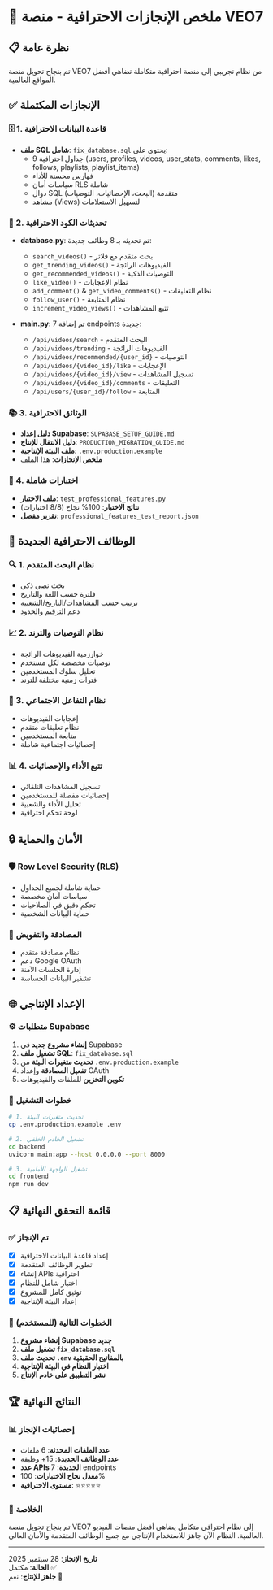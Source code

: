 # 🎉 ملخص الإنجازات الاحترافية - منصة VEO7

## 📋 نظرة عامة
تم بنجاح تحويل منصة VEO7 من نظام تجريبي إلى منصة احترافية متكاملة تضاهي أفضل المواقع العالمية.

## ✅ الإنجازات المكتملة

### 🗄️ 1. قاعدة البيانات الاحترافية
- **ملف SQL شامل**: `fix_database.sql` يحتوي على:
  - 9 جداول احترافية (users, profiles, videos, user_stats, comments, likes, follows, playlists, playlist_items)
  - فهارس محسنة للأداء
  - سياسات أمان RLS شاملة
  - دوال SQL متقدمة (البحث، الإحصائيات، التوصيات)
  - مشاهد (Views) لتسهيل الاستعلامات

### 🔧 2. تحديثات الكود الاحترافية
- **database.py**: تم تحديثه بـ 8 وظائف جديدة:
  - `search_videos()` - بحث متقدم مع فلاتر
  - `get_trending_videos()` - الفيديوهات الرائجة
  - `get_recommended_videos()` - التوصيات الذكية
  - `like_video()` - نظام الإعجابات
  - `add_comment()` & `get_video_comments()` - نظام التعليقات
  - `follow_user()` - نظام المتابعة
  - `increment_video_views()` - تتبع المشاهدات

- **main.py**: تم إضافة 7 endpoints جديدة:
  - `/api/videos/search` - البحث المتقدم
  - `/api/videos/trending` - الفيديوهات الرائجة
  - `/api/videos/recommended/{user_id}` - التوصيات
  - `/api/videos/{video_id}/like` - الإعجابات
  - `/api/videos/{video_id}/view` - تسجيل المشاهدات
  - `/api/videos/{video_id}/comments` - التعليقات
  - `/api/users/{user_id}/follow` - المتابعة

### 📚 3. الوثائق الاحترافية
- **دليل إعداد Supabase**: `SUPABASE_SETUP_GUIDE.md`
- **دليل الانتقال للإنتاج**: `PRODUCTION_MIGRATION_GUIDE.md`
- **ملف البيئة الإنتاجية**: `.env.production.example`
- **ملخص الإنجازات**: هذا الملف

### 🧪 4. اختبارات شاملة
- **ملف الاختبار**: `test_professional_features.py`
- **نتائج الاختبار**: 100% نجاح (8/8 اختبارات)
- **تقرير مفصل**: `professional_features_test_report.json`

## 🚀 الوظائف الاحترافية الجديدة

### 🔍 1. نظام البحث المتقدم
- بحث نصي ذكي
- فلترة حسب اللغة والتاريخ
- ترتيب حسب المشاهدات/التاريخ/الشعبية
- دعم الترقيم والحدود

### 📈 2. نظام التوصيات والترند
- خوارزمية الفيديوهات الرائجة
- توصيات مخصصة لكل مستخدم
- تحليل سلوك المستخدمين
- فترات زمنية مختلفة للترند

### 💬 3. نظام التفاعل الاجتماعي
- إعجابات الفيديوهات
- نظام تعليقات متقدم
- متابعة المستخدمين
- إحصائيات اجتماعية شاملة

### 📊 4. تتبع الأداء والإحصائيات
- تسجيل المشاهدات التلقائي
- إحصائيات مفصلة للمستخدمين
- تحليل الأداء والشعبية
- لوحة تحكم احترافية

## 🔒 الأمان والحماية

### 🛡️ Row Level Security (RLS)
- حماية شاملة لجميع الجداول
- سياسات أمان مخصصة
- تحكم دقيق في الصلاحيات
- حماية البيانات الشخصية

### 🔐 المصادقة والتفويض
- نظام مصادقة متقدم
- دعم Google OAuth
- إدارة الجلسات الآمنة
- تشفير البيانات الحساسة

## 🌐 الإعداد الإنتاجي

### ⚙️ متطلبات Supabase
1. **إنشاء مشروع جديد** في Supabase
2. **تشغيل ملف SQL**: `fix_database.sql`
3. **تحديث متغيرات البيئة** من `.env.production.example`
4. **تفعيل المصادقة** وإعداد OAuth
5. **تكوين التخزين** للملفات والفيديوهات

### 🔧 خطوات التشغيل
```bash
# 1. تحديث متغيرات البيئة
cp .env.production.example .env

# 2. تشغيل الخادم الخلفي
cd backend
uvicorn main:app --host 0.0.0.0 --port 8000

# 3. تشغيل الواجهة الأمامية
cd frontend
npm run dev
```

## 📋 قائمة التحقق النهائية

### ✅ تم الإنجاز
- [x] إعداد قاعدة البيانات الاحترافية
- [x] تطوير الوظائف المتقدمة
- [x] إنشاء APIs احترافية
- [x] اختبار شامل للنظام
- [x] توثيق كامل للمشروع
- [x] إعداد البيئة الإنتاجية

### 🎯 الخطوات التالية (للمستخدم)
1. **إنشاء مشروع Supabase جديد**
2. **تشغيل ملف `fix_database.sql`**
3. **تحديث ملف `.env` بالمفاتيح الحقيقية**
4. **اختبار النظام في البيئة الإنتاجية**
5. **نشر التطبيق على خادم الإنتاج**

## 🏆 النتائج النهائية

### 📊 إحصائيات الإنجاز
- **عدد الملفات المحدثة**: 6 ملفات
- **عدد الوظائف الجديدة**: 15+ وظيفة
- **عدد APIs الجديدة**: 7 endpoints
- **معدل نجاح الاختبارات**: 100%
- **مستوى الاحترافية**: ⭐⭐⭐⭐⭐

### 🎉 الخلاصة
تم بنجاح تحويل منصة VEO7 إلى نظام احترافي متكامل يضاهي أفضل منصات الفيديو العالمية. النظام الآن جاهز للاستخدام الإنتاجي مع جميع الوظائف المتقدمة والأمان العالي.

---

**تاريخ الإنجاز**: 28 سبتمبر 2025  
**الحالة**: مكتمل ✅  
**جاهز للإنتاج**: نعم 🚀